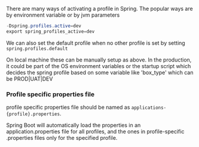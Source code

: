 
There are many ways of activating a profile in Spring. The popular ways are by environment variable or by jvm parameters

```java
-Dspring.profiles.active=dev
export spring_profiles_active=dev
```

We can also set the default profile when no other profile is set by setting `spring.profiles.default`

On local machine these can be manually setup as above. In the production, it could be part of the OS environment variables or the startup script which decides the spring profile based on some variable like 'box_type' which can be PROD|UAT|DEV

### Profile specific properties file
 profile specific properties file should be named as `applications-{profile}.properties`.
 
Spring Boot will automatically load the properties in an application.properties file for all profiles, and the ones in profile-specific .properties files only for the specified profile.
 
 
